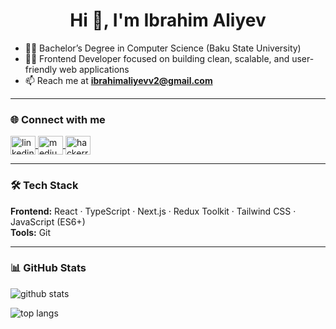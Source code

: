 <h1 align="center">Hi 👋, I'm Ibrahim Aliyev</h1>

- 👨‍🎓 Bachelor’s Degree in Computer Science (Baku State University)  
- 👨‍💻 Frontend Developer focused on building clean, scalable, and user-friendly web applications  
- 📫 Reach me at **ibrahimaliyevv2@gmail.com**

---

### 🌐 Connect with me
<p align="left">
  <a href="https://linkedin.com/in/ibrahimaliyevv2" target="_blank">
    <img align="center" src="https://raw.githubusercontent.com/rahuldkjain/github-profile-readme-generator/master/src/images/icons/Social/linked-in-alt.svg" alt="linkedin" height="30" width="40" />
  </a>
  <a href="https://medium.com/@ibrahimaliyevv" target="_blank">
    <img align="center" src="https://raw.githubusercontent.com/rahuldkjain/github-profile-readme-generator/master/src/images/icons/Social/medium.svg" alt="medium" height="30" width="40" />
  </a>
  <a href="https://www.hackerrank.com/ibrahimaliyevv" target="_blank">
    <img align="center" src="https://raw.githubusercontent.com/rahuldkjain/github-profile-readme-generator/master/src/images/icons/Social/hackerrank.svg" alt="hackerrank" height="30" width="40" />
  </a>
</p>

---

### 🛠️ Tech Stack
**Frontend:** React · TypeScript · Next.js · Redux Toolkit · Tailwind CSS · JavaScript (ES6+)  
**Tools:** Git

---

### 📊 GitHub Stats
<p>
  <img src="https://github-readme-stats.vercel.app/api?username=ibrahimaliyevv2&show_icons=true&count_private=true&hide_title=true" alt="github stats" />
</p>
<p>
  <img src="https://github-readme-stats.vercel.app/api/top-langs/?username=ibrahimaliyevv2&layout=compact" alt="top langs" />
</p>
